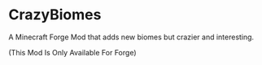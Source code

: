 # CrazyBiomes
A Minecraft Forge Mod that adds new biomes but crazier and interesting.

(This Mod Is Only Available For Forge)
